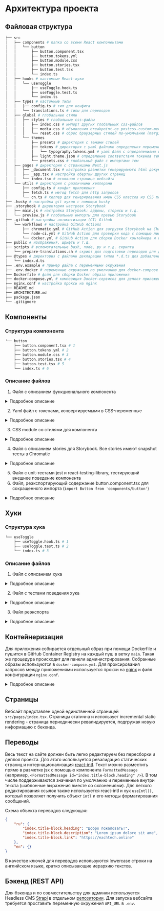 # Архитектура проекта

## Файловая структура

```bash
├── src
│   ├── components # папка со всеми React компонентами
│   │   └── button
│   │       ├── button.component.tsx
│   │       ├── button.tokens.yml
│   │       ├── button.module.css
│   │       ├── button.stories.tsx
│   │       ├── button.test.tsx
│   │       └── index.ts
│   ├── hooks # кастомные React-хуки
│   │   └── useToggle
│   │       ├── useToggle.hook.ts
│   │       ├── useToggle.test.ts
│   │       └── index.ts
│   ├── types # кастомные типы
│   │   ├── config.ts # тип для конфига
│   │   └── translations.ts # типы для переводов
│   ├── global # глобальные стили
│   │   ├── styles # глобальные css-файлы
│   │   │   ├── index.css # импорт других глобальных css-файлов
│   │   │   ├── media.css # объявления breakpoint-ов postcss-custom-media
│   │   │   └── reset.css # сброс браузерных стилей по-умолчанию (margin, padding)
│   │   └── themes
│   │       ├── presets # директория с темами стилей
│   │       ├── tokens # директория с yaml файлами определения переменных стилей
│   │       │   └── typography.tokens.yml # yaml файл с определениями переменных типографии (шрифты, размеры)
│   │       ├── light.theme.json # определение соответствия токенов теме
│   │       └── presets.css # глобальный файл с импортами тем
│   ├── pages # директория с страницами Next.js
│   │   ├── _document.tsx # настройка разметки генерируемого html документа
│   │   ├── _app.tsx # настройка обертки других страниц
│   │   └── index.tsx # основная страница вебсайта
│   └── utils # директория с различными хелперами
│       ├── config.ts # конфиг приложения
│       ├── fetch.ts # метод fetch для http запросов
│       └── cn.ts # хелпер для генерирования имен CSS классов из CSS module по BEM
├── .husky # настройка git хуков с помощью husky
├── .storybook # директория настроек Storybook
│   ├── main.js # настройка Storybook: аддоны, сторисы и т.д.
│   └── preview.js # глобальные импорты для превью Storybook
├── .github # настройка автоматизации (CI) Github
│   └── workflows # настройка GitHub Actions
│       ├── chromatic.yml # GitHub Action для загрузки Storybook на Chromatic
│       └── node-ci.yml # GitHub Action для проверки кода с помощью линтеров (yarn lint) и тестов (yarn test)
│       └── docker.yml # GitHub Action для сборки Docker контейнера и пуша его в GitHub Organization Container Registry
├── public # изображения, шрифты и т.д.
├── scripts # вспомогательные bash, node, py и т.д. скрипты
│   └── prepare-translations.sh # скрипт для подготовки переводов для деплоя Chromatic
├── @types # директория с файлами декларации типов *.d.ts для добавления типизации, например, библиотекам без поддержки типов
│   └── index.d.ts
├── .env.example # пример файла с переменными окружения
├── .env.docker # переменные окружения по умолчанию для docker-compose
├── Dockerfile # файл для сборки Docker образа приложения
├── docker-compose.yml # композиция Docker-сервисов для деплоя приложения
├── nginx.conf # настройка прокси на nginx
├── README.md
├── ARCHITECTURE.md
├── package.json
└── .gitignore
```

## Компоненты

### Структура компонента

```bash
└── button
    ├── button.component.tsx # 1
    ├── button.tokens.yml # 2
    ├── button.module.css # 3
    ├── button.stories.tsx # 4
    ├── button.test.tsx # 5
    └── index.ts # 6
```

### Описание файлов

1. Файл с описанием функционального компонента

<details>
    <summary>
      Подробное описание
    </summary>

```ts
import React, { ButtonHTMLAttributes, DetailedHTMLProps } from 'react'; // первый импорт всегда React

import { classnames } from '@bem-react/classnames'; // импорт хелпера для комбинирования нескольких класснеймов
import { cn } from 'utils/cn'; // импорт хелпера для генерации класснеймов по методологии BEM из CSS Module файла

import styles from './button.module.css'; // импорт CSS Module

export const cnButton = cn('button', styles); // экспорт хелпера для генерации класснеймов из CSS Module

// типы пропсов компонента - все типы префиксируются T, все пропсы суффиксируются Props
export type TButtonProps = {
    view?: 'primary' | 'secondary';
    size?: 's' | 'm' | 'l';
} & DetailedHTMLProps<
    // помимо наших пропсов, кнопка должна уметь принимать нативные пропсы
    ButtonHTMLAttributes<HTMLButtonElement>,
    HTMLButtonElement
>;

// сам компонент - низкоуровневый, используем forwardRef, для пробрасывания ref нативному  HTML элементу
const Button = React.forwardRef<HTMLButtonElement, TButtonProps>(
    ({ view = 'secondary', size = 'm', className, ...props }, ref) => {
        return (
            <button
                {...props}
                ref={ref}
                // создаем имя класса с помощью БЕМ хелпера и комбинируем с прокидываемым извне
                className={classnames(cnButton({ view, size }), className)}
            />
        );
    },
);

// forwardRef компонентам нужен displayName
Button.displayName = 'Button';

// сам компонент всегда default экспорт из файла
export default Button;
```

</details>

2. Yaml файл с токенами, конвертируемыми в CSS-переменные

<details>
    <summary>
      Подробное описание
    </summary>

```yml
button: # верхний уровень - имя компонента
    padding: # каждый новый уровень добавляет - к имени (`button-padding`)
        value: 8px # само значение переменной
    borderRadius:
        value: 4px;
    size:
        s:
            height: # button-size-s-height
                value: 24px
        m:
            height:
                value: 32px
        l:
            height:
                value: 48px
```

</details>

3. CSS module со стилями для компонента

<details>
  <summary>
    Подробное описание
  </summary>

```css
.button {
    /* сначала идет сам блок */
    display: flex;
    height: var(--button-height);
    align-items: center;
    justify-content: center;
    padding: var(--button-padding);
    border: none;
    border-radius: var(--button-border-radius);
    outline: none;
    transition: transform 0.2s ease-in-out, box-shadow 0.2s ease-in-out;
}

.button:hover {
    /* далее состояния */
    box-shadow: 0 2px 0 0 #000;
    transform: translateY(-2px);
    transition: transform 0.1s ease-in-out, box-shadow 0.1s ease-in-out;
}

.button:focus {
    box-shadow: var(--ring-box-shadow), 0 2px 0 0 #000;
    transform: translateY(-2px);
    transition: transform 0.1s ease-in-out, box-shadow 0.1s ease-in-out;
}

.button:active {
    box-shadow: none;
    transform: none;
}

.button:active:focus {
    box-shadow: var(--ring-box-shadow);
}

.button-text {
    /* элемент */
    color: var(--typography-font-color);
}

.button-text_disabled {
    /* мод элемента */
    color: var(--typography-font-disabled-color);
}

.button_view_primary {
    /* моды блока */
    background-color: var(--color-primary);
    color: #fff;
}

.button_view_secondary {
    background-color: var(--color-secondary);
}

.button_size_s {
    --button-height: var(--button-size-s-height);
}

.button_size_m {
    --button-height: var(--button-size-m-height);
}

.button_size_l {
    --button-height: var(--button-size-l-height);
}
```

</details>

4. Файл с описанием stories для Storybook. Все stories имеют snapshot тесты в Chromatic

<details>
  <summary>
    Подробное описание
  </summary>

```ts
import React from 'react';
import { Story, Meta } from '@storybook/react';

import Button from './button.component';

export default {
    // мета стори
    title: 'Components/Button', // имя стори (/ добавляет директорию)
    component: Button, // сам компонент
    argTypes: {
        // переключаемые в интерфейсе параметры (пропсы)
        label: { control: 'text', defaultValue: 'Click me!' },
        view: {
            control: { type: 'select', options: ['primary', 'secondary'] },
        },
        size: {
            control: { type: 'select', options: ['s', 'm', 'l'] },
            defaultValue: 'm',
        },
    },
    decorators: [
        // декораторы, для добавления дополнительной разметки/логики сторям
        (Story) => (
            <div style={{ padding: 5 }}>
                <Story />
            </div>
        ),
    ],
} as Meta;

// шаблон, используемый для всех стори
const Template: Story = ({ label, ...args }) => (
    <Button {...args}>{label}</Button>
);

// далее сами сторисы

export const Primary = Template.bind({});
Primary.args = {
    view: 'primary',
};

export const Secondary = Template.bind({});
Secondary.args = {
    view: 'secondary',
};

export const Large = Template.bind({});
Large.args = {
    size: 'l',
};

export const Medium = Template.bind({});
Medium.args = {
    size: 'm',
};

export const Small = Template.bind({});
Small.args = {
    size: 's',
};

// далее состояния (в идеале есть все комбинации состояний и view)

export const Hover = Template.bind({});
Hover.parameters = {
    pseudo: { hover: true },
};

export const Focus = Template.bind({});
Focus.parameters = {
    pseudo: { focus: true },
};

export const Active = Template.bind({});
Active.parameters = {
    pseudo: { active: true },
};

export const HoverActive = Template.bind({});
HoverActive.parameters = {
    pseudo: { active: true, hover: true },
};

export const FocusActive = Template.bind({});
FocusActive.parameters = {
    pseudo: { active: true, focus: true },
};

export const HoverFocusActive = Template.bind({});
HoverFocusActive.parameters = {
    pseudo: { active: true, hover: true, focus: true },
};
```

</details>

5. Файл с unit-тестами jest и react-testing-library, тестирующий внешнее поведение компонента
6. Файл, реэкспортирующий содержание button.component.tsx для сокращенного импорта (`import Button from 'components/button'`)

<details>
  <summary>
    Подробное описание
  </summary>

```ts
export { default } from './button.component'; // реэкспорт дефолтного экспорта (самого компонента)
export * from './button.component'; // реэкспорт всего остального (пропсы, хелпер класснейма и т.д.)
```

</details>

## Хуки

### Структура хука

```bash
└── useToggle
    ├── useToggle.hook.ts # 1
    ├── useToggle.test.ts # 2
    └── index.ts # 3
```

### Описание файлов

1. Файл с описанием хука

<details>
  <summary>
    Подробное описание
  </summary>

```ts
import { useCallback, useState } from 'react';

// создаем отдельный тип для хука (явно типизируем возвращаемый кортеж)
export type TUseToggle = (defaultValue?: boolean) => [boolean, () => void];

// сам хук - чистая стрелочная функция
const useToggle: TUseToggle = (defaultValue) => {
    const [value, setValue] = useState<boolean>(Boolean(defaultValue));

    const toggle = useCallback(() => {
        setValue((value) => {
            return !value;
        });
    }, [setValue]);

    return [value, toggle];
};

// дефолтный экспорт - сам хук
export default useToggle;
```

</details>

2. Файл с тестами поведения хука

<details>
  <summary>
    Подробное описание
  </summary>

```ts
/**
 * @jest-environment jsdom
 * выставляем браузерное окружение необходимое для эмуляции работы хуков
 */

import { renderHook, act } from '@testing-library/react-hooks';
import useToggle from './useToggle.hook';

// высокоуревный test suite - describe компонента
describe('useToggle', () => {
    // тест кейс - строка описания и стрелочная функция тест
    it('has false as default value if unspecified', () => {
        // renderHook из react-testing-library/react-hooks
        const { result } = renderHook(() => useToggle());

        expect(result.current[0]).toBe(false);
    });

    // стараемся изолированно проверить все возможные состояния
    it('applies default true value', () => {
        const { result } = renderHook(() => useToggle(true));

        expect(result.current[0]).toBe(true);
    });

    it('applies default false value', () => {
        const { result } = renderHook(() => useToggle(false));

        expect(result.current[0]).toBe(false);
    });

    it('toggles value', () => {
        const { result } = renderHook(() => useToggle(false));

        act(() => {
            result.current[1]();
        });

        expect(result.current[0]).toBe(true);

        act(() => {
            result.current[1]();
        });

        expect(result.current[0]).toBe(false);
    });
});
```

</details>

3. Файл реэкспорта

<details>
  <summary>
    Подробное описание
  </summary>

```ts
export { default } from './useToggle.hook'; // реэкспорт дефолтного экспорта (самого хука)
export * from './useToggle.hook'; // реэкспорт всего остального
```

</details>

## Контейнеризация

Для приложения собирается отдельный образ при помощи Dockerfile и пушится в GitHub Container Registry на каждый пуш в ветку `main`. Такая же процедура происходит для панели администрирования. Собранные образы используются в `docker-compose.yml`. Для проксирования запросов между приложениями используется прокси на [nginx](https://nginx.org/) и файл конфигурации `nginx.conf`.

<details>
  <summary>
    Подробное описание
  </summary>

```yml
version: '3.1'

services:
    # прокси для переадресации запросов в соответствии с запрошенным URI
    nginx:
        image: nginx:latest
        # подключаем собственную настройку nginx
        volumes:
            - ./nginx.conf:/etc/nginx/conf.d/default.conf
        # делаем доступным наружу порт 80
        ports:
            - 80:80
        # nginx зависит от hosts, выставляемым в внутренней сети Docker при запуске других контейнеров
        depends_on:
            - web
            - admin
    # Next.js приложение
    web:
        image: ghcr.io/eachtech-dev/navhub:${WEB_TAG}
        environment:
            # используем адрес другого контейнера
            - API_URL=http://admin:8000
            - PORT=3000
        ports:
            - 3000:3000
        # для запуска требует, чтобы контейнер с админкой был уже запущен
        depends_on:
            - admin
    # бэк/панель администрирвоания
    admin:
        image: ghcr.io/eachtech-dev/navhub-admin:${ADMIN_TAG}
        environment:
            # собираем URL для подключения к базе posgres из переменных окружения
            - DATABASE_URL=postgres://${POSTGRES_USER}:${POSTGRES_PASSWORD}@db:5432/${POSTGRES_DB}
            - PORT=8000
        ports:
            - 8000:8000
        # ждем запуска базы данных до запуска админки
        depends_on:
            - db
    # база данных postgres
    db:
        image: postgres:11.2
        # передаем переменные окружения для настройки БД
        environment:
            - POSTGRES_USER=${POSTGRES_USER}
            - POSTGRES_PASSWORD=${POSTGRES_PASSWORD}
            - POSTGRES_DB=${POSTGRES_DB}
        volumes:
            # подключаем постоянный volume для сохранения данных
            - db-data:/var/lib/postgresql/data
        ports:
            - 5432:5432

# постоянный volume для хранения данных
volumes:
    db-data:
```

```bash
server {
    listen 80;
    listen [::]:80;

    access_log stdout;
    error_log stderr;

    # проксируем запросы по регулярному выражению
    location ~ ^/(admin|content-manager|content-type-builder|upload|users-permissions)/ {
      proxy_pass http://admin:8000;
      proxy_set_header X-Real-IP $remote_addr;
      proxy_http_version 1.1;
      proxy_set_header Upgrade $http_upgrade;
      proxy_set_header Connection 'upgrade';
      proxy_set_header Host $host;
      proxy_cache_bypass $http_upgrade;
    }

    # все остальные запросы проксируем на приложение Next.js
    location / {
      proxy_pass http://web:3000;
      proxy_set_header X-Real-IP $remote_addr;
      proxy_http_version 1.1;
      proxy_set_header Upgrade $http_upgrade;
      proxy_set_header Connection 'upgrade';
      proxy_set_header Host $host;
      proxy_cache_bypass $http_upgrade;
    }

}

```

</details>

## Страницы

Вебсайт представлен одной единственной страницей `src/pages/index.tsx`. Страницы статична и использует incremental static rendering - страница периодически ревалидируется, подгружая новую информацию с бекенда.

## Переводы

Весь текст на сайте должен быть легко редактируем без пересборки и деплоя проекта. Для этого используется ревалидация статических страниц и интернационализация [react-intl](https://formatjs.io/docs/react-intl). Текст можно разместить прямо в разметке jsx с помощью компонента `FormattedMessage` (например, `<FormattedMessage id="index.title-block.heading" />`). В том числе поддерживаются значения по умолчанию и переменные внутри текста (шаблонные выражения вместе со склонениями). Для легкого редактирования ссылок также используется react-intl и хук `useIntl()`, который позволяет получить объект `intl` и его методы форматирования сообщений.

Схема объекта переводов следующая:

```json
{
    "ru": {
        "index.title-block.heading": "Добро пожаловать!",
        "index.title-block.description": "Lorem ipsum dolore sit ame",
        "index.title-block.link": "https://eachtech.online"
    },
    "en": {}
}
```

В качестве ключей для переводов используются lowercase строки на английском языке, кратко описывающие иерархию текстов.

## Бэкенд (REST API)

Для бэкенда и по совместительству для админки используется Headless CMS [Strapi](https://strapi.io) в отдельном [репозитории](https://github.com/eachtech-dev/navhub-admin). Для запуска вебсайта требуется проставить переменную окружения `API_URL` в `.env`.
